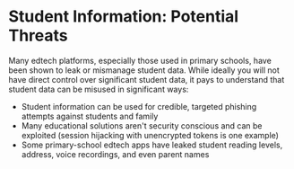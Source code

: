 # Student Information: Potential Threats

Many edtech platforms, especially those used in primary schools, have been shown to leak or mismanage student data. While ideally you will not have direct control over significant student data, it pays to understand that student data can be misused in significant ways:

- Student information can be used for credible, targeted phishing attempts against students and family
- Many educational solutions aren't security conscious and can be exploited (session hijacking with unencrypted tokens is one example)
- Some primary-school edtech apps have leaked student reading levels, address, voice recordings, and even parent names

